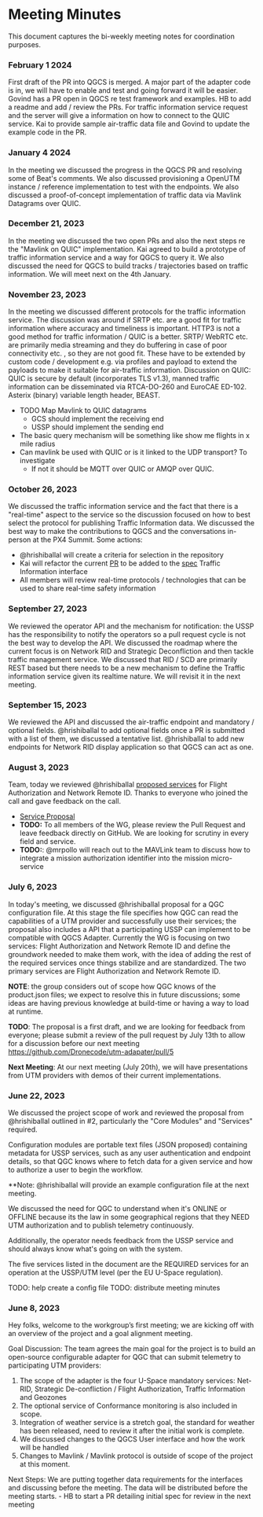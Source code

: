 # Meeting Minutes
This document captures the bi-weekly meeting notes for coordination purposes.

### February 1 2024
First draft of the PR into QGCS is merged. A major part of the adapter code is in, we will have to enable and test and going forward it will be easier. Govind has a PR open in QGCS re test framework and examples. HB to add a readme and add / review the PRs. For traffic information service request and the server will give a information on how to connect to the QUIC service. Kai to provide sample air-traffic data file and Govind to update the example code in the PR. 

### January 4 2024
In the meeting we discussed the progress in the QGCS PR and resolving some of Beat's comments. We also discussed provisioning a OpenUTM instance / reference implementation to test with the endpoints. We also discussed a proof-of-concept implementation of traffic data via Mavlink Datagrams over QUIC. 

### December 21, 2023
In the meeting we discussed the two open PRs and also the next steps re the "Mavlink on QUIC" implementation. Kai agreed to build a prototype of traffic information service and a way for QGCS to query it. We also discussed the need for QGCS to build tracks / trajectories based on traffic information. We will meet next on the 4th January. 

### November 23, 2023
In the meeting we discussed different protocols for the traffic information service. The discussion was around if SRTP etc. are a good fit for traffic information where accuracy and timeliness is important. HTTP3 is not a good method for traffic information / QUIC is a better. SRTP/ WebRTC etc. are primarily media streaming and they do buffering in case of poor connectivity etc. , so they are not good fit. These have to be extended by custom code / development e.g. via profiles and payload to extend the payloads to make it suitable for air-traffic information. 
Discussion on QUIC: QUIC is secure by default (incorporates TLS v1.3), manned traffic information can be disseminated via RTCA-DO-260 and EuroCAE ED-102. Asterix (binary) variable length header, BEAST. 
- TODO Map Mavlink to QUIC datagrams
    - GCS should implement the receiving end 
    - USSP should implement the sending end 
- The basic query mechanism will be something like show me flights in x mile radius 
- Can mavlink be used with QUIC or is it linked to the UDP transport? To investigate 
    - If not it should be MQTT over QUIC or AMQP over QUIC.


### October 26, 2023
We discussed the traffic information service and the fact that there is a "real-time" aspect to the service so the discussion focused on how to best select the protocol for publishing Traffic Information data. We discussed the best way to make the contributions to QGCS and the conversations in-person at the PX4 Summit. Some actions: 
- @hrishiballal will create a criteria for selection in the repository
- Kai will refactor the current [PR](https://github.com/Dronecode/utm-adapter/pull/13/files) to be added to the [spec](https://github.com/Dronecode/utm-adapter/tree/main/spec) Traffic Information interface
- All members will review real-time protocols / technologies that can be used to share real-time safety information 


### September 27, 2023
We reviewed the operator API and the mechanism for notification: the USSP has the responsibility to notify the operators so a pull request cycle is not the best way to develop the API. We discussed the roadmap where the current focus is on Network RID and Strategic Deconfliction and then tackle traffic management service. We discussed that RID / SCD are primarily REST based but there needs to be a new mechanism to define the Traffic information service given its realtime nature. We will revisit it in the next meeting.

### September 15, 2023
We reviewed the API and discussed the air-traffic endpoint and mandatory / optional fields. @hrishiballal to add optional fields once a PR is submitted with a list of them, we discussed a tentative list. 
@hrishiballal to add new endpoints for Network RID display application so that QGCS can act as one. 

### August 3, 2023
Team, today we reviewed @hrishiballal [proposed services](https://github.com/Dronecode/utm-adapater/pull/7) for Flight Authorization and Network Remote ID. Thanks to everyone who joined the call and gave feedback on the call.

* [Service Proposal](https://github.com/Dronecode/utm-adapater/pull/7)
* **TODO:** To all members of the WG, please review the Pull Request and leave feedback directly on GitHub. We are looking for scrutiny in every field and service.
* **TODO:**: @mrpollo will reach out to the MAVLink team to discuss how to integrate a mission authorization identifier into the mission micro-service 

### July 6, 2023
In today's meeting, we discussed @hrishiballal proposal for a QGC configuration file. At this stage the file specifies how QGC can read the capabilities of a UTM provider and successfully use their services; the proposal also includes a API that a participating USSP can implement to be compatible with QGCS Adapter. Currently the WG is focusing on two services: Flight Authorization and Network Remote ID and define the groundwork needed to make them work, with the idea of adding the rest of the required services once things stabilize and are standardized. The two primary services are Flight Authorization and Network Remote ID.

**NOTE**: the group considers out of scope how QGC knows of the product.json files; we expect to resolve this in future discussions; some ideas are having previous knowledge at build-time or having a way to load at runtime.

**TODO**: The proposal is a first draft, and we are looking for feedback from everyone; please submit a review of the pull request by July 13th to allow for a discussion before our next meeting https://github.com/Dronecode/utm-adapater/pull/5

**Next Meeting**: At our next meeting (July 20th), we will have presentations from UTM providers with demos of their current implementations.

### June 22, 2023
We discussed the project scope of work and reviewed the proposal from @hrishiballal outlined in #2, particularly the "Core Modules" and "Services" required.

Configuration modules are portable text files (JSON proposed) containing metadata for USSP services, such as any user authentication and endpoint details, so that QGC knows where to fetch data for a given service and how to authorize a user to begin the workflow.

**Note: @hrishiballal will provide an example configuration file at the next meeting.

We discussed the need for QGC to understand when it's ONLINE or OFFLINE because its the law in some geographical regions that they NEED UTM authorization and to publish telemetry continuously.

Additionally, the operator needs feedback from the USSP service and should always know what's going on with the system.

The five services listed in the document are the REQUIRED services for an operation at the USSP/UTM level (per the EU U-Space regulation).

TODO: help create a config file
TODO: distribute meeting minutes 

### June 8, 2023
Hey folks, welcome to the workgroup’s first meeting; we are kicking off with an overview of the project and a goal alignment meeting.

Goal Discussion: The team agrees the main goal for the project is to build an open-source configurable adapter for QGC that can submit telemetry to participating UTM providers:

1. The scope of the adapter is the four U-Space mandatory services: Net-RID, Strategic De-confliction / Flight Authorization, Traffic Information and Geozones
2. The optional service of Conformance monitoring is also included in scope.
3. Integration of weather service is a stretch goal, the standard for weather has been released, need to review it after the initial work is complete.
4. We discussed changes to the QGCS User interface and how the work will be handled
5. Changes to Mavlink / Mavlink protocol is outside of scope of the project at this moment. 

Next Steps: We are putting together data requirements for the interfaces and discussing before the meeting. The data will be distributed before the meeting starts.
    - HB to start a PR detailing initial spec for review in the next meeting
